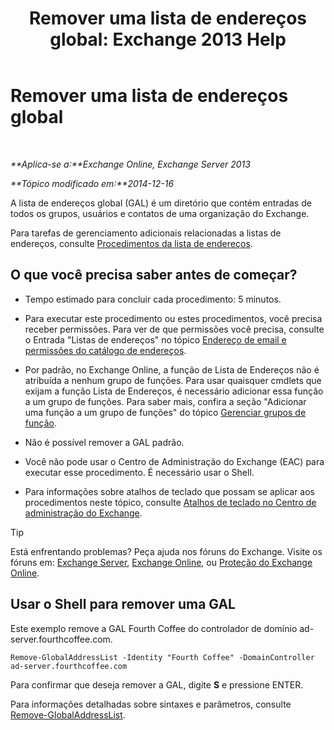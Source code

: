 ﻿---
title: 'Remover uma lista de endereços global: Exchange 2013 Help'
TOCTitle: Remover uma lista de endereços global
ms:assetid: 65d75b69-641b-4a37-a63c-47cf018f5f22
ms:mtpsurl: https://technet.microsoft.com/pt-br/library/Bb232077(v=EXCHG.150)
ms:contentKeyID: 50485747
ms.date: 05/22/2018
mtps_version: v=EXCHG.150
ms.translationtype: MT
---

# Remover uma lista de endereços global

 

_**Aplica-se a:**Exchange Online, Exchange Server 2013_

_**Tópico modificado em:**2014-12-16_

A lista de endereços global (GAL) é um diretório que contém entradas de todos os grupos, usuários e contatos de uma organização do Exchange.

Para tarefas de gerenciamento adicionais relacionadas a listas de endereços, consulte [Procedimentos da lista de endereços](address-list-procedures-exchange-2013-help.md).

## O que você precisa saber antes de começar?

  - Tempo estimado para concluir cada procedimento: 5 minutos.

  - Para executar este procedimento ou estes procedimentos, você precisa receber permissões. Para ver de que permissões você precisa, consulte o Entrada "Listas de endereços" no tópico [Endereço de email e permissões do catálogo de endereços](email-address-and-address-book-permissions-exchange-2013-help.md).

  - Por padrão, no Exchange Online, a função de Lista de Endereços não é atribuída a nenhum grupo de funções. Para usar quaisquer cmdlets que exijam a função Lista de Endereços, é necessário adicionar essa função a um grupo de funções. Para saber mais, confira a seção "Adicionar uma função a um grupo de funções" do tópico [Gerenciar grupos de função](manage-role-groups-exchange-2013-help.md).

  - Não é possível remover a GAL padrão.

  - Você não pode usar o Centro de Administração do Exchange (EAC) para executar esse procedimento. É necessário usar o Shell.

  - Para informações sobre atalhos de teclado que possam se aplicar aos procedimentos neste tópico, consulte [Atalhos de teclado no Centro de administração do Exchange](keyboard-shortcuts-in-the-exchange-admin-center-exchange-online-protection-help.md).


> [!TIP]
> Está enfrentando problemas? Peça ajuda nos fóruns do Exchange. Visite os fóruns em: <A href="https://go.microsoft.com/fwlink/p/?linkid=60612">Exchange Server</A>, <A href="https://go.microsoft.com/fwlink/p/?linkid=267542">Exchange Online</A>, ou <A href="https://go.microsoft.com/fwlink/p/?linkid=285351">Proteção do Exchange Online</A>.



## Usar o Shell para remover uma GAL

Este exemplo remove a GAL Fourth Coffee do controlador de domínio ad-server.fourthcoffee.com.

    Remove-GlobalAddressList -Identity "Fourth Coffee" -DomainController ad-server.fourthcoffee.com

Para confirmar que deseja remover a GAL, digite **S** e pressione ENTER.

Para informações detalhadas sobre sintaxes e parâmetros, consulte [Remove-GlobalAddressList](https://technet.microsoft.com/pt-br/library/bb124368\(v=exchg.150\)).


